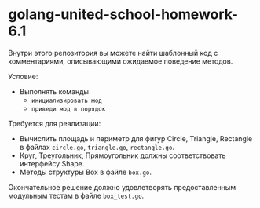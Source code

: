 # golang-united-school-homework-6.1

Внутри этого репозитория вы можете найти шаблонный код с комментариями, описывающими ожидаемое поведение методов.

Условие:
- Выполнять команды
  - `инициализировать мод`
  - `приведи мод в порядок`

Требуется для реализации:
- Вычислить площадь и периметр для фигур Circle, Triangle, Rectangle в файлах `circle.go`, `triangle.go`, `rectangle.go`.
- Круг, Треугольник, Прямоугольник должны соответствовать интерфейсу Shape.
- Методы структуры Box в файле `box.go`.

Окончательное решение должно удовлетворять предоставленным модульным тестам в файле `box_test.go`.